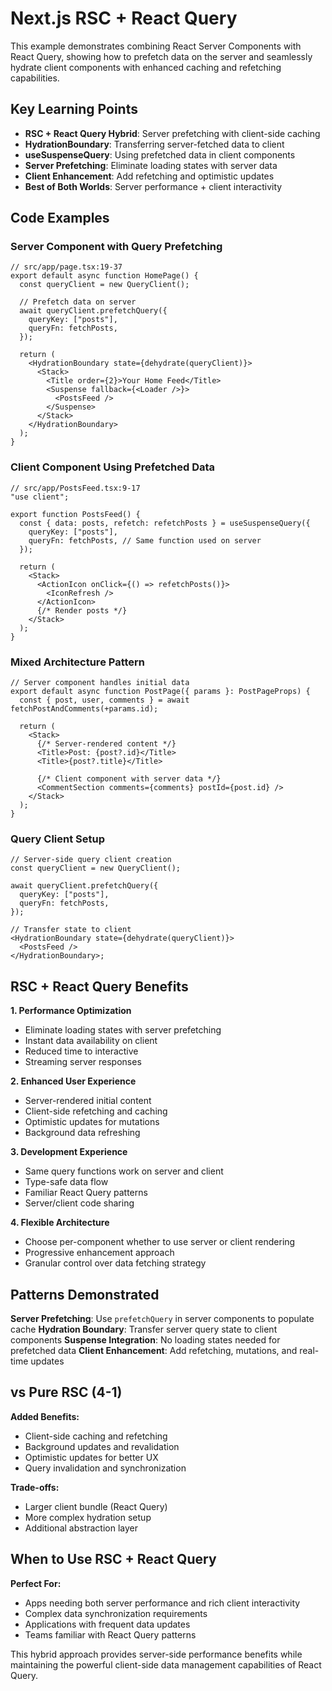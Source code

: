 # Next.js RSC + React Query

This example demonstrates combining React Server Components with React Query, showing how to prefetch data on the server and seamlessly hydrate client components with enhanced caching and refetching capabilities.

## Key Learning Points

- **RSC + React Query Hybrid**: Server prefetching with client-side caching
- **HydrationBoundary**: Transferring server-fetched data to client
- **useSuspenseQuery**: Using prefetched data in client components
- **Server Prefetching**: Eliminate loading states with server data
- **Client Enhancement**: Add refetching and optimistic updates
- **Best of Both Worlds**: Server performance + client interactivity

## Code Examples

### Server Component with Query Prefetching

```tsx
// src/app/page.tsx:19-37
export default async function HomePage() {
  const queryClient = new QueryClient();

  // Prefetch data on server
  await queryClient.prefetchQuery({
    queryKey: ["posts"],
    queryFn: fetchPosts,
  });

  return (
    <HydrationBoundary state={dehydrate(queryClient)}>
      <Stack>
        <Title order={2}>Your Home Feed</Title>
        <Suspense fallback={<Loader />}>
          <PostsFeed />
        </Suspense>
      </Stack>
    </HydrationBoundary>
  );
}
```

### Client Component Using Prefetched Data

```tsx
// src/app/PostsFeed.tsx:9-17
"use client";

export function PostsFeed() {
  const { data: posts, refetch: refetchPosts } = useSuspenseQuery({
    queryKey: ["posts"],
    queryFn: fetchPosts, // Same function used on server
  });

  return (
    <Stack>
      <ActionIcon onClick={() => refetchPosts()}>
        <IconRefresh />
      </ActionIcon>
      {/* Render posts */}
    </Stack>
  );
}
```

### Mixed Architecture Pattern

```tsx
// Server component handles initial data
export default async function PostPage({ params }: PostPageProps) {
  const { post, user, comments } = await fetchPostAndComments(+params.id);

  return (
    <Stack>
      {/* Server-rendered content */}
      <Title>Post: {post?.id}</Title>
      <Title>{post?.title}</Title>

      {/* Client component with server data */}
      <CommentSection comments={comments} postId={post.id} />
    </Stack>
  );
}
```

### Query Client Setup

```tsx
// Server-side query client creation
const queryClient = new QueryClient();

await queryClient.prefetchQuery({
  queryKey: ["posts"],
  queryFn: fetchPosts,
});

// Transfer state to client
<HydrationBoundary state={dehydrate(queryClient)}>
  <PostsFeed />
</HydrationBoundary>;
```

## RSC + React Query Benefits

**1. Performance Optimization**

- Eliminate loading states with server prefetching
- Instant data availability on client
- Reduced time to interactive
- Streaming server responses

**2. Enhanced User Experience**

- Server-rendered initial content
- Client-side refetching and caching
- Optimistic updates for mutations
- Background data refreshing

**3. Development Experience**

- Same query functions work on server and client
- Type-safe data flow
- Familiar React Query patterns
- Server/client code sharing

**4. Flexible Architecture**

- Choose per-component whether to use server or client rendering
- Progressive enhancement approach
- Granular control over data fetching strategy

## Patterns Demonstrated

**Server Prefetching**: Use `prefetchQuery` in server components to populate cache
**Hydration Boundary**: Transfer server query state to client components
**Suspense Integration**: No loading states needed for prefetched data
**Client Enhancement**: Add refetching, mutations, and real-time updates

## vs Pure RSC (4-1)

**Added Benefits:**

- Client-side caching and refetching
- Background updates and revalidation
- Optimistic updates for better UX
- Query invalidation and synchronization

**Trade-offs:**

- Larger client bundle (React Query)
- More complex hydration setup
- Additional abstraction layer

## When to Use RSC + React Query

**Perfect For:**

- Apps needing both server performance and rich client interactivity
- Complex data synchronization requirements
- Applications with frequent data updates
- Teams familiar with React Query patterns

This hybrid approach provides server-side performance benefits while maintaining the powerful client-side data management capabilities of React Query.
